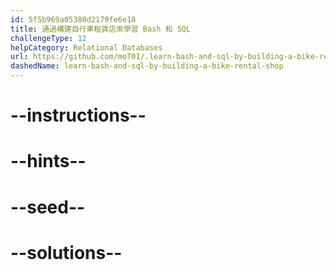 ```yaml
---
id: 5f5b969a05380d2179fe6e18
title: 通過構建自行車租賃店來學習 Bash 和 SQL
challengeType: 12
helpCategory: Relational Databases
url: https://github.com/moT01/.learn-bash-and-sql-by-building-a-bike-rental-shop
dashedName: learn-bash-and-sql-by-building-a-bike-rental-shop
---
```



# --instructions--

# --hints--

# --seed--

# --solutions--
